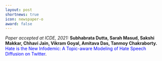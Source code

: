 ```yaml
---
layout: post
shortnews: true
icon: newspaper-o
award: false
---
```


<i>Paper accepted at ICDE, 2021:</i> <b>Subhabrata Dutta, Sarah Masud, Sakshi Makkar, Chhavi Jain, Vikram Goyal, Amitava Das, Tanmoy Chakraborty.</b> <font color="blue"> Hate is the New Infodemic: A Topic-aware Modeling of Hate Speech Diffusion on Twitter</font>.
